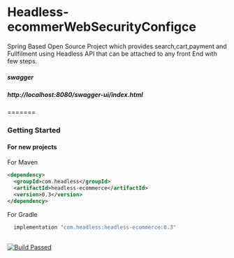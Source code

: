# Headless-ecommerWebSecurityConfigce

Spring Based Open Source Project which provides search,cart,payment and Fullfilment using Headless API that can be attached to any front End with few steps.

##### swagger

##### http://localhost:8080/swagger-ui/index.html
=======



### Getting Started

#### For new projects
For Maven
```xml 
<dependency>
  <groupId>com.headless</groupId>
  <artifactId>headless-ecommerce</artifactId>
  <version>0.3</version>
</dependency>

```

For Gradle
```gradle 
  implementation "com.headless:headless-ecommerce:0.3"
  
  ```
  [![Build Passed](https://github.com/headlessecommerce/headlessecommerce.github.io/actions/workflows/gradle_build.yml/badge.svg?branch=main)](https://github.com/headlessecommerce/headlessecommerce.github.io/actions/workflows/gradle_build.yml)

